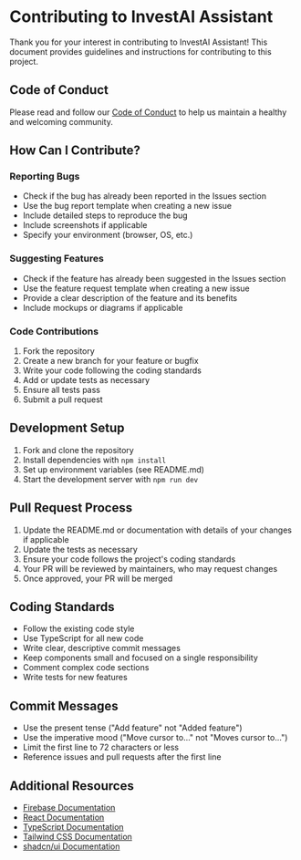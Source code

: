 # Contributing to InvestAI Assistant

Thank you for your interest in contributing to InvestAI Assistant! This document provides guidelines and instructions for contributing to this project.

## Code of Conduct

Please read and follow our [Code of Conduct](CODE_OF_CONDUCT.md) to help us maintain a healthy and welcoming community.

## How Can I Contribute?

### Reporting Bugs

- Check if the bug has already been reported in the Issues section
- Use the bug report template when creating a new issue
- Include detailed steps to reproduce the bug
- Include screenshots if applicable
- Specify your environment (browser, OS, etc.)

### Suggesting Features

- Check if the feature has already been suggested in the Issues section
- Use the feature request template when creating a new issue
- Provide a clear description of the feature and its benefits
- Include mockups or diagrams if applicable

### Code Contributions

1. Fork the repository
2. Create a new branch for your feature or bugfix
3. Write your code following the coding standards
4. Add or update tests as necessary
5. Ensure all tests pass
6. Submit a pull request

## Development Setup

1. Fork and clone the repository
2. Install dependencies with `npm install`
3. Set up environment variables (see README.md)
4. Start the development server with `npm run dev`

## Pull Request Process

1. Update the README.md or documentation with details of your changes if applicable
2. Update the tests as necessary
3. Ensure your code follows the project's coding standards
4. Your PR will be reviewed by maintainers, who may request changes
5. Once approved, your PR will be merged

## Coding Standards

- Follow the existing code style
- Use TypeScript for all new code
- Write clear, descriptive commit messages
- Keep components small and focused on a single responsibility
- Comment complex code sections
- Write tests for new features

## Commit Messages

- Use the present tense ("Add feature" not "Added feature")
- Use the imperative mood ("Move cursor to..." not "Moves cursor to...")
- Limit the first line to 72 characters or less
- Reference issues and pull requests after the first line

## Additional Resources

- [Firebase Documentation](https://firebase.google.com/docs)
- [React Documentation](https://reactjs.org/docs/getting-started.html)
- [TypeScript Documentation](https://www.typescriptlang.org/docs/)
- [Tailwind CSS Documentation](https://tailwindcss.com/docs)
- [shadcn/ui Documentation](https://ui.shadcn.com/)
